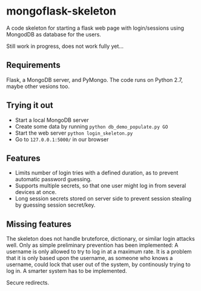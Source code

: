 mongoflask-skeleton
===================

A code skeleton for starting a flask web page with login/sessions using MongodDB as database for the users.

Still work in progress, does not work fully yet...

Requirements
------------
Flask, a MongoDB server, and PyMongo. The code runs on Python 2.7, maybe other vesions too.

Trying it out
-------------
* Start a local MongoDB server
* Create some data by running `python db_demo_populate.py GO`
* Start the web server `python login_skeleton.py`
* Go to `127.0.0.1:5000/` in our browser

Features
--------
* Limits number of login tries with a defined duration, as to prevent automatic password guessing.
* Supports multiple secrets, so that one user might log in from several devices at once.
* Long session secrets stored on server side to prevent session stealing by guessing session secret/key.

Missing features
----------------
The skeleton does not handle bruteforce, dictionary, or similar login attacks well.
Only as simple preliminary prevention has been implemented: A username is only allowed to try to log in at a maximum rate.
It is a problem that it is only based upon the username, as someone who knows a username, could lock that user out of the system, by continously trying to log in.
A smarter system has to be implemented.

Secure redirects.
